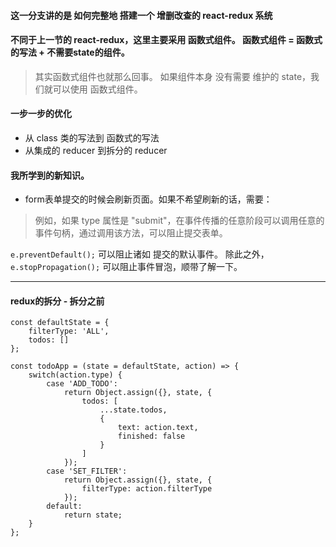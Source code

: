 #### 这一分支讲的是 如何完整地 搭建一个 增删改查的 react-redux 系统

#### 不同于上一节的 react-redux，这里主要采用 函数式组件。 函数式组件 = 函数式的写法 + 不需要state的组件。
> 其实函数式组件也就那么回事。 如果组件本身 没有需要 维护的 state，我们就可以使用 函数式组件。

#### 一步一步的优化

* 从 class 类的写法到 函数式的写法
* 从集成的 reducer 到拆分的 reducer

#### 我所学到的新知识。
* form表单提交的时候会刷新页面。如果不希望刷新的话，需要：
> 例如，如果 type 属性是 "submit"，在事件传播的任意阶段可以调用任意的事件句柄，通过调用该方法，可以阻止提交表单。

`e.preventDefault();` 可以阻止诸如 提交的默认事件。
除此之外，`e.stopPropagation();` 可以阻止事件冒泡，顺带了解一下。

* * *

#### redux的拆分 - 拆分之前
```
const defaultState = {
    filterType: 'ALL',
    todos: []
};

const todoApp = (state = defaultState, action) => {
    switch(action.type) {
        case 'ADD_TODO':
            return Object.assign({}, state, {
                todos: [
                    ...state.todos,
                    {
                        text: action.text,
                        finished: false
                    }
                ]
            });
        case 'SET_FILTER':
            return Object.assign({}, state, {
                filterType: action.filterType
            });
        default:
            return state;
    }
};
```